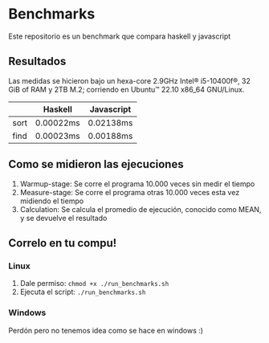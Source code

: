 # Benchmarks

Este repositorio es un benchmark que compara haskell y javascript

## Resultados

Las medidas se hicieron bajo un hexa-core 2.9GHz Intel® i5-10400f®, 32 GiB of RAM y 2TB M.2; corriendo en Ubuntu™ 22.10 x86_64 GNU/Linux.

|      | Haskell   | Javascript |
| ---- | --------- | ---------- |
| sort | 0.00022ms | 0.02138ms  |
| find | 0.00023ms | 0.00188ms  |

## Como se midieron las ejecuciones

1. Warmup-stage: Se corre el programa 10.000 veces sin medir el tiempo
2. Measure-stage: Se corre el programa otras 10.000 veces esta vez midiendo el tiempo
3. Calculation: Se calcula el promedio de ejecución, conocido como MEAN, y se devuelve el resultado

## Correlo en tu compu!

### Linux

1. Dale permiso: `chmod +x ./run_benchmarks.sh`
2. Ejecuta el script: `./run_benchmarks.sh`

### Windows

Perdón pero no tenemos idea como se hace en windows :)
